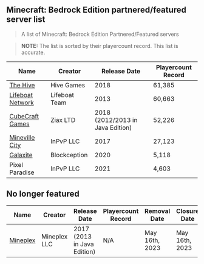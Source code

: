 ## Minecraft: Bedrock Edition partnered/featured server list

> A list of Minecraft: Bedrock Edition Partnered/Featured servers

> **NOTE:** The list is sorted by their playercount record. This list is accurate.

Name | Creator | Release Date | Playercount Record
|--|--|--|--|
[The Hive](https://playhive.com/)|Hive Games|2018|61,385
[Lifeboat Network](https://lbsg.net/)|Lifeboat Team|2013|60,663
[CubeCraft Games](https://cubecraft.net)|Ziax LTD|2018 (2012/2013 in Java Edition)|52,226
[Mineville City](https://mineville.gg/)|InPvP LLC|2017|27,123
[Galaxite](https://galaxite.net)|Blockception|2020|5,118
Pixel Paradise|InPvP LLC|2021|4,603

## No longer featured

Name | Creator | Release Date | Playercount Record | Removal Date | Closure Date
|--|--|--|--|--|--|
[Mineplex](https://mineplex.com/)|Mineplex LLC|2017 (2013 in Java Edition)|N/A|May 16th, 2023|May 16th, 2023


